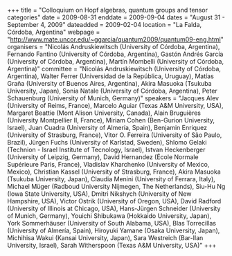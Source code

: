 +++
title = "Colloquium on Hopf algebras, quantum groups and tensor categories"
date = 2009-08-31
enddate = 2009-09-04
dates = "August 31 - September 4, 2009"
dateadded = 2009-02-04
location = "La Falda, Córdoba, Argentina"
webpage = "http://www.mate.uncor.edu/~ggarcia/quantum2009/quantum09-eng.html"
organisers = "Nicolás Andruskiewitsch (University of Córdoba, Argentina), Fernando Fantino (University of Córdoba, Argentina), Gastón Andrés García (University of Córdoba, Argentina), Martín Mombelli (University of Córdoba, Argentina)"
committee = "Nicolás Andruskiewitsch (University of Córdoba, Argentina), Walter Ferrer (Universidad de la República, Uruguay), Matías Graña (University of Buenos Aires, Argentina), Akira Masuoka (Tsukuba University, Japan), Sonia Natale (University of Córdoba, Argentina), Peter Schauenburg (University of Munich, Germany)"
speakers = "Jacques Alev (University of Reims, France), Marcelo Aguiar (Texas A&M University, USA), Margaret Beattie (Mont Alison University, Canada), Alain Bruguières (University Montpellier II, France), Miriam Cohen (Ben-Gurion University, Israel), Juan Cuadra (University of Almería, Spain), Benjamin Enriquez (University of Strasburg, France), Vitor O. Ferreira (University of São Paulo, Brazil), Jürgen Fuchs (University of Karlstad, Sweden), Shlomo Gelaki (Technion - Israel Institute of Tecnology, Israel), Istvan Heckenberger (University of Leipzig, Germany), David Hernandez (École Normale Supérieure Paris, France), Vladislav Kharchenko (University of Mexico, Mexico), Christian Kassel (University of Strasburg, France), Akira Masuoka (Tsukuba University, Japan), Claudia Menini (University of Ferrara, Italy), Michael Müger (Radboud University Nijmegen, The Netherlands), Siu-Hu Ng (Iowa State University, USA), Dmitri Nikshych (University of New Hampshire, USA), Victor Ostrik (University of Oregon, USA), David Radford (University of Illinois at Chicago, USA), Hans-Jürgen Schneider (University of Munich, Germany), Youichi Shibukawa (Hokkaido University, Japan), York Sommerhäuser (University of South Alabama, USA), Blas Torrecillas (University of Almería, Spain), Hiroyuki Yamane (Osaka University, Japan), Michihisa Wakui (Kansai University, Japan), Sara Westreich (Bar-Ilan University, Israel), Sarah Witherspoon (Texas A&M University, USA)"
+++
